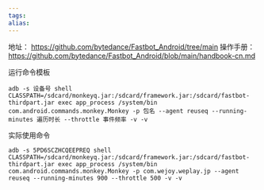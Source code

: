 ```yaml
---
tags: 
alias:
---
```

地址： https://github.com/bytedance/Fastbot_Android/tree/main
操作手册： https://github.com/bytedance/Fastbot_Android/blob/main/handbook-cn.md

运行命令模板
```shell
adb -s 设备号 shell CLASSPATH=/sdcard/monkeyq.jar:/sdcard/framework.jar:/sdcard/fastbot-thirdpart.jar exec app_process /system/bin com.android.commands.monkey.Monkey -p 包名 --agent reuseq --running-minutes 遍历时长 --throttle 事件频率 -v -v
```

实际使用命令
```shell
adb -s 5PD6SCZHCQEEPREQ shell CLASSPATH=/sdcard/monkeyq.jar:/sdcard/framework.jar:/sdcard/fastbot-thirdpart.jar exec app_process /system/bin com.android.commands.monkey.Monkey -p com.wejoy.weplay.jp --agent reuseq --running-minutes 900 --throttle 500 -v -v
```

